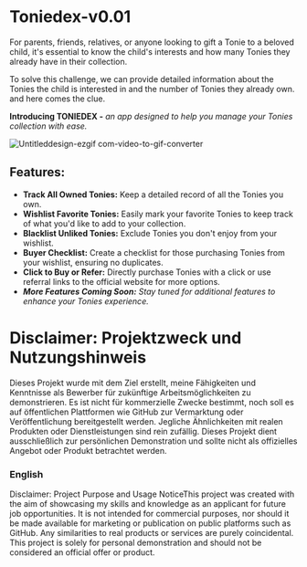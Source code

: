 # Toniedex-v0.01
For parents, friends, relatives, or anyone looking to gift a Tonie to a beloved child, it's essential to know the child's 
interests and how many Tonies they already have in their collection.

To solve this challenge, we can provide detailed information about the Tonies the child is interested in and the number of Tonies they already own.
and here comes the clue.

<b>Introducing TONIEDEX -</b> 
<i>an app designed to help you manage your Tonies collection with ease.</i>

![Untitleddesign-ezgif com-video-to-gif-converter](https://github.com/ibutanol/Fullstack-Project-Tonidex-v-0.1/assets/109903683/4771bd66-6c87-408b-879c-ef652b0b82c4)

<h2>Features:</h2>
    <ul>
        <li><strong>Track All Owned Tonies:</strong> Keep a detailed record of all the Tonies you own.</li>
        <li><strong>Wishlist Favorite Tonies:</strong> Easily mark your favorite Tonies to keep track of what you'd like to add to your collection.</li>
        <li><strong>Blacklist Unliked Tonies:</strong> Exclude Tonies you don't enjoy from your wishlist.</li>
        <li><strong>Buyer Checklist:</strong> Create a checklist for those purchasing Tonies from your wishlist, ensuring no duplicates.</li>
        <li><strong>Click to Buy or Refer:</strong> Directly purchase Tonies with a click or use referral links to the official website for more options.</li>
        <li><i><strong>More Features Coming Soon:</strong> Stay tuned for additional features to enhance your Tonies experience.</i></li>
    </ul>

# Disclaimer: Projektzweck und Nutzungshinweis

Dieses Projekt wurde mit dem Ziel erstellt, meine Fähigkeiten und Kenntnisse als Bewerber für zukünftige Arbeitsmöglichkeiten zu demonstrieren. Es ist nicht für kommerzielle Zwecke bestimmt, noch soll es auf öffentlichen Plattformen wie GitHub zur Vermarktung oder Veröffentlichung bereitgestellt werden. Jegliche Ähnlichkeiten mit realen Produkten oder Dienstleistungen sind rein zufällig. Dieses Projekt dient ausschließlich zur persönlichen Demonstration und sollte nicht als offizielles Angebot oder Produkt betrachtet werden.

<h3>English</h3>
Disclaimer: Project Purpose and Usage NoticeThis project was created with the aim of showcasing my skills and knowledge as an applicant for future job opportunities. It is not intended for commercial purposes, nor should it be made available for marketing or publication on public platforms such as GitHub. Any similarities to real products or services are purely coincidental. This project is solely for personal demonstration and should not be considered an official offer or product.

